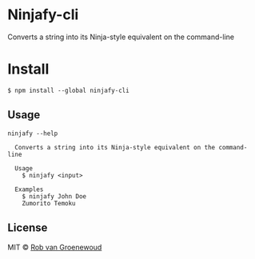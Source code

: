 # Ninjafy-cli

Converts a string into its Ninja-style equivalent on the command-line

# Install

```
$ npm install --global ninjafy-cli
```

## Usage

```
ninjafy --help

  Converts a string into its Ninja-style equivalent on the command-line

  Usage
    $ ninjafy <input>

  Examples
    $ ninjafy John Doe
    Zumorito Temoku
```

## License

MIT © [Rob van Groenewoud](https://www.robvangroenewoud.com)

